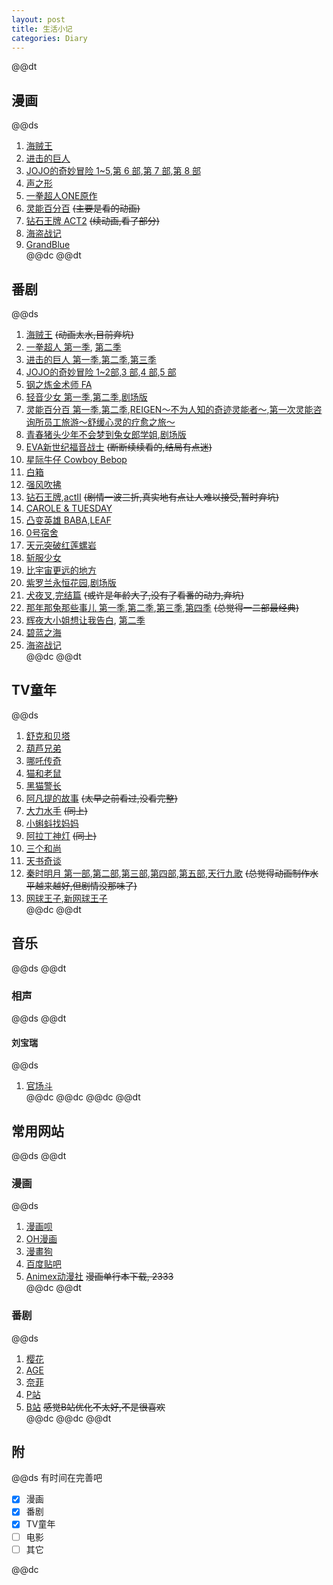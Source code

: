 ```yaml
---  
layout: post  
title: 生活小记  
categories: Diary  
---  
```

@@dt
## 漫画
@@ds
1. [海贼王](https://dogemanga.com/m/%E6%B5%B7%E8%B3%8A%E7%8E%8B/gt9rgUMw)  
2. [进击的巨人](https://dogemanga.com/m/%E6%B5%B7%E8%B3%8A%E7%8E%8B/gt9rgUMw)  
3. [JOJO的奇妙冒险 1~5](https://dogemanga.com/m/JOJO%E5%A5%87%E5%A6%99%E5%86%92%E9%9A%AA/_fI1qpHK),[第 6 部](https://manga.bilibili.com/detail/mc25451),[第 7 部](https://manga.bilibili.com/detail/mc25479),[第 8 部](https://manga.bilibili.com/detail/mc25449)  
4. [声之形](https://dogemanga.com/m/%E5%A3%B0%E4%B9%8B%E5%BD%A2/unMPlXH8)  
5. [一拳超人ONE原作](https://dogemanga.com/m/%E4%B8%80%E5%87%BB%E7%94%B7ONE%E5%8E%9F%E4%BD%9C%E7%89%88/7hFqtcmC)  
6. [灵能百分百](https://dogemanga.com/m/%E7%81%B5%E8%83%BD%E7%99%BE%E5%88%86%E7%99%BE/v6kjUCSp) ~~(主要是看的动画)~~  
8. [钻石王牌 ACT2](https://www.ohmanhua.com/15291/) ~~(续动画,看了部分)~~  
8. [海盗战记](https://www.ohmanhua.com/15008/)  
9. [GrandBlue](https://www.manhuabei.com/manhua/GrandBlue/)  
@@dc
@@dt
## 番剧
@@ds
1. [海贼王](http://www.imomoe.in/view/189.html) ~~(动画太水,目前弃坑)~~  
2. [一拳超人 第一季](http://www.imomoe.in/view/1409.html), [第二季](http://www.imomoe.in/view/290.html)  
3. [进击的巨人 第一季](http://www.imomoe.in/view/4225.html),[第二季](http://www.imomoe.in/view/2489.html),[第三季](http://www.imomoe.in/view/7047.html)  
4. [JOJO的奇妙冒险 1~2部](http://www.imomoe.in/view/1801.html),[3 部](http://www.imomoe.in/view/2499.html),[4 部](http://www.imomoe.in/view/208.html),[5 部](http://www.imomoe.in/view/7587.html)  
5. [钢之炼金术师 FA](http://www.imomoe.in/view/1403.html)  
6. [轻音少女 第一季](http://www.imomoe.in/view/4992.html),[第二季](http://www.imomoe.in/view/5827.html),[剧场版](http://www.imomoe.in/view/3333.html)  
7. [灵能百分百 第一季](http://www.imomoe.in/view/737.html),[第二季](http://www.imomoe.in/view/7427.html),[REIGEN～不为人知的奇迹灵能者～](https://www.agefans.tv/detail/20180068),[第一次灵能咨询所员工旅游～舒缓心灵的疗愈之旅～](http://www.imomoe.in/view/7733.html)  
8. [青春猪头少年不会梦到兔女郎学姐](https://www.agefans.tv/detail/20180213),[剧场版](https://www.agefans.tv/detail/20190046)  
9. [EVA新世纪福音战士](http://www.imomoe.in/view/4998.html) ~~(断断续续看的,结局有点迷)~~  
10. [星际牛仔 Cowboy Bebop](https://www.bilibili.com/video/BV1Us411X7pH)  
11. [白箱](http://www.imomoe.in/view/1835.html)  
11. [强风吹拂](http://www.imomoe.in/view/7515.html)  
12. [钻石王牌](http://www.imomoe.in/view/2816.html),[actII](http://www.imomoe.in/view/7679.html) ~~(剧情一波三折,真实地有点让人难以接受,暂时弃坑)~~  
13. [CAROLE & TUESDAY](https://www.agefans.tv/detail/20190115)  
14. [凸变英雄 BABA](https://www.bilibili.com/bangumi/media/md5430/),[LEAF](https://www.bilibili.com/bangumi/media/md23352/)  
15. [0号宿舍](https://www.bilibili.com/bangumi/media/md132792/)  
16. [天元突破红莲螺岩](https://www.bilibili.com/bangumi/media/md27059477/)  
17. [斩服少女](https://www.bilibili.com/bangumi/media/md419/)  
18. [比宇宙更远的地方](https://www.bilibili.com/bangumi/media/md13032/)  
18. [紫罗兰永恒花园](http://www.imomoe.in/view/407.html),[剧场版](http://www.imomoe.in/view/7523.html)  
19. [犬夜叉](https://www.bilibili.com/bangumi/media/md28222083/),[完结篇](https://www.bilibili.com/bangumi/media/md28223352/) ~~(或许是年龄大了,没有了看番的动力,弃坑)~~  
21. [那年那兔那些事儿 第一季](https://www.bilibili.com/bangumi/media/md1689/),[第二季](https://www.bilibili.com/bangumi/media/md2967/),[第三季](https://www.bilibili.com/bangumi/media/md5559/),[第四季](https://www.bilibili.com/bangumi/media/md6018/) ~~(总觉得一二部最经典)~~  
23. [辉夜大小姐想让我告白](http://www.imomoe.in/view/7496.html), [第二季](http://www.imomoe.in/view/7787.html)  
24. [碧蓝之海](http://www.imomoe.in/view/7383.html)  
25. [海盗战记](http://www.imomoe.in/view/7426.html)  
@@dc
@@dt
## TV童年
@@ds
1. [舒克和贝塔](http://www.iqiyi.com/lib/m_200155914.html)  
2. [葫芦兄弟](https://www.iqiyi.com/a_19rrhbkfv1.html)  
3. [哪吒传奇](https://www.bilibili.com/bangumi/media/md2529/)  
4. [猫和老鼠](http://www.iqiyi.com/lib/m_200034714.html)  
5. [黑猫警长](http://www.iqiyi.com/lib/m_200027114.html)  
6. [阿凡提的故事](http://www.iqiyi.com/lib/m_200156314.html) ~~(太早之前看过,没看完整)~~  
7. [大力水手](http://www.iqiyi.com/a_19rrhcd0c5.html) ~~(同上)~~  
8. [小蝌蚪找妈妈](https://www.bilibili.com/bangumi/media/md2531/)  
9. [阿拉丁神灯](http://www.iqiyi.com/lib/m_206788814.html) ~~(同上)~~  
10. [三个和尚](https://www.iqiyi.com/lib/m_209090014.html)  
11. [天书奇谈](https://v.youku.com/v_show/id_XMzk5MjA2MjI5Ng==.html)  
20. [秦时明月 第一部](http://www.imomoe.in/view/5138.html),[第二部](http://www.imomoe.in/view/5246.html),[第三部](http://www.imomoe.in/view/5123.html),[第四部](http://www.imomoe.in/view/4951.html),[第五部](http://www.imomoe.in/view/4046.html),[天行九歌](https://www.bilibili.com/bangumi/media/md5633/) ~~(总觉得动画制作水平越来越好,但剧情没那味了)~~  
13. [网球王子](http://www.imomoe.in/view/4545.html),[新网球王子](http://www.imomoe.in/view/4955.html)  
@@dc
@@dt
## 音乐
@@ds
@@dt
### 相声
@@ds
@@dt
#### 刘宝瑞
@@ds
1. [官场斗](https://stujiangnaneducn-my.sharepoint.com/personal/1131170322_stu_jiangnan_edu_cn/_layouts/52/download.aspx?share=EWpFBEdDXmZJk0ujo-IrPpwBSrUOJA1mwKzBsRdt4AzRww)  
@@dc
@@dc
@@dc
@@dt
## 常用网站
@@ds
@@dt
### 漫画
@@ds
1. [漫画呗](https://www.manhuabei.com/)  
2. [OH漫画](https://www.ohmanhua.com/)  
3. [漫畫狗](https://dogemanga.com/)  
4. [百度贴吧](https://tieba.baidu.com/)  
5. [Animex动漫社](http://www.animetox.com/) ~~漫画单行本下载, 2333~~  
@@dc
@@dt
### 番剧
@@ds
1. [樱花](http://www.imomoe.in/)  
2. [AGE](https://www.agefans.tv/)  
3. [奈菲](https://www.nfmovies.com/)  
4. [P站](http://pilipili.cc/)  
5. [B站](https://bilibili.com/) ~~感觉B站优化不太好,不是很喜欢~~  
@@dc
@@dc
@@dt
## 附
@@ds
有时间在完善吧  
- [x] 漫画  
- [x] 番剧  
- [x] TV童年  
- [ ] 电影  
- [ ] 其它  

@@dc

